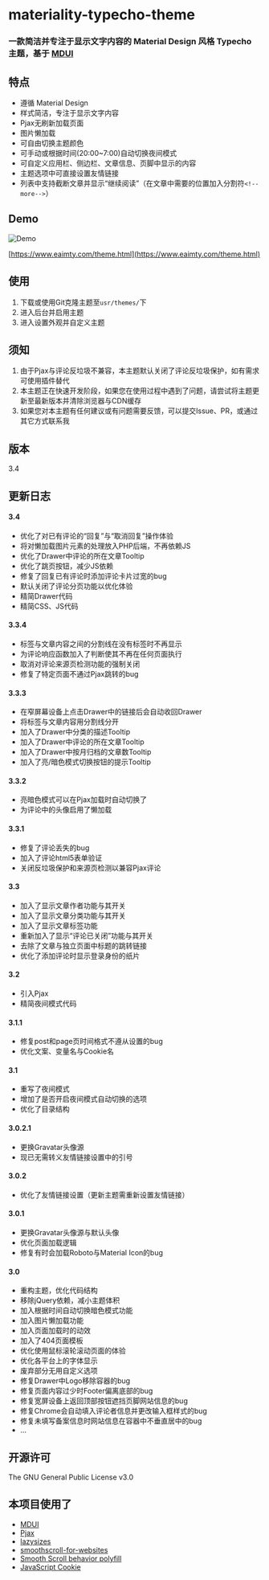 # materiality-typecho-theme

### 一款简洁并专注于显示文字内容的 Material Design 风格 Typecho 主题，基于 [MDUI](https://www.mdui.org/)

## 特点
- 遵循 Material Design
- 样式简洁，专注于显示文字内容
- Pjax无刷新加载页面
- 图片懒加载
- 可自由切换主题颜色
- 可手动或根据时间(20:00~7:00)自动切换夜间模式
- 可自定义应用栏、侧边栏、文章信息、页脚中显示的内容
- 主题选项中可直接设置友情链接
- 列表中支持截断文章并显示“继续阅读”（在文章中需要的位置加入分割符`<!--more-->`）

## Demo

![Demo](https://raw.githubusercontent.com/EAimTY/materiality-typecho-theme/master/screenshot.png)

[https://www.eaimty.com/theme.html](https://www.eaimty.com/theme.html)

## 使用
1. 下载或使用Git克隆主题至`usr/themes/`下
2. 进入后台并启用主题
3. 进入设置外观并自定义主题

## 须知
1. 由于Pjax与评论反垃圾不兼容，本主题默认关闭了评论反垃圾保护，如有需求可使用插件替代
2. 本主题正在快速开发阶段，如果您在使用过程中遇到了问题，请尝试将主题更新至最新版本并清除浏览器与CDN缓存
3. 如果您对本主题有任何建议或有问题需要反馈，可以提交Issue、PR，或通过其它方式联系我

## 版本
3.4

## 更新日志
#### 3.4
- 优化了对已有评论的“回复”与“取消回复”操作体验
- 将对懒加载图片元素的处理放入PHP后端，不再依赖JS
- 优化了Drawer中评论的所在文章Tooltip
- 优化了跳页按钮，减少JS依赖
- 修复了回复已有评论时添加评论卡片过宽的bug
- 默认关闭了评论分页功能以优化体验
- 精简Drawer代码
- 精简CSS、JS代码
#### 3.3.4
- 标签与文章内容之间的分割线在没有标签时不再显示
- 为评论响应函数加入了判断使其不再在任何页面执行
- 取消对评论来源页检测功能的强制关闭
- 修复了特定页面不通过Pjax跳转的bug
#### 3.3.3
- 在窄屏幕设备上点击Drawer中的链接后会自动收回Drawer
- 将标签与文章内容用分割线分开
- 加入了Drawer中分类的描述Tooltip
- 加入了Drawer中评论的所在文章Tooltip
- 加入了Drawer中按月归档的文章数Tooltip
- 加入了亮/暗色模式切换按钮的提示Tooltip
#### 3.3.2
- 亮暗色模式可以在Pjax加载时自动切换了
- 为评论中的头像启用了懒加载
#### 3.3.1
- 修复了评论丢失的bug
- 加入了评论html5表单验证
- 关闭反垃圾保护和来源页检测以兼容Pjax评论
#### 3.3
- 加入了显示文章作者功能与其开关
- 加入了显示文章分类功能与其开关
- 加入了显示文章标签功能
- 重新加入了显示“评论已关闭”功能与其开关
- 去除了文章与独立页面中标题的跳转链接
- 优化了添加评论时显示登录身份的纸片
#### 3.2
- 引入Pjax
- 精简夜间模式代码
#### 3.1.1
- 修复post和page页时间格式不遵从设置的bug
- 优化文案、变量名与Cookie名
#### 3.1
- 重写了夜间模式
- 增加了是否开启夜间模式自动切换的选项
- 优化了目录结构
#### 3.0.2.1
- 更换Gravatar头像源
- 现已无需转义友情链接设置中的引号
#### 3.0.2
- 优化了友情链接设置（更新主题需重新设置友情链接）
#### 3.0.1
- 更换Gravatar头像源与默认头像
- 优化页面加载逻辑
- 修复有时会加载Roboto与Material Icon的bug
#### 3.0
- 重构主题，优化代码结构
- 移除jQuery依赖，减小主题体积
- 加入根据时间自动切换暗色模式功能
- 加入图片懒加载功能
- 加入页面加载时的动效
- 加入了404页面模板
- 优化使用鼠标滚轮滚动页面的体验
- 优化各平台上的字体显示
- 废弃部分无用自定义选项
- 修复Drawer中Logo移除容器的bug
- 修复页面内容过少时Footer偏离底部的bug
- 修复宽屏设备上返回顶部按钮遮挡页脚网站信息的bug
- 修复Chrome会自动填入评论者信息并更改输入框样式的bug
- 修复未填写备案信息时网站信息在容器中不垂直居中的bug
- ...

## 开源许可
The GNU General Public License v3.0

## 本项目使用了
- [MDUI](https://www.mdui.org/)
- [Pjax](https://github.com/MoOx/pjax)
- [lazysizes](https://github.com/aFarkas/lazysizes)
- [smoothscroll-for-websites](https://github.com/gblazex/smoothscroll-for-websites)
- [Smooth Scroll behavior polyfill](https://github.com/iamdustan/smoothscroll)
- [JavaScript Cookie](https://github.com/js-cookie/js-cookie)
